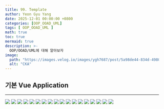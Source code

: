 ```yaml
---
title: 99. Template
author: Yeon Gyu Yang
date: 2025-12-01 00:00:00 +0800
categories: [OOP_OOAD_UML]
tags: [ OOP_OOAD_UML ]
math: true
toc: true
mermaid: true
description: >-
  OOP/OOAD/UML에 대해 알아보자
image:
  path: "https://images.velog.io/images/ygh7687/post/5a98de44-834d-4980-876a-a736260d0bee/oop.png"
  alt: "CKA"
---
```


## 기본 Vue Application

---

<img src="/assets/img/post/oop_ooad_uml/lec6/1.png">
<img src="/assets/img/post/oop_ooad_uml/lec6/1.png">
<img src="/assets/img/post/oop_ooad_uml/lec6/1.png">
<img src="/assets/img/post/oop_ooad_uml/lec6/1.png">
<img src="/assets/img/post/oop_ooad_uml/lec6/1.png">
<img src="/assets/img/post/oop_ooad_uml/lec6/1.png">
<img src="/assets/img/post/oop_ooad_uml/lec6/1.png">
<img src="/assets/img/post/oop_ooad_uml/lec6/1.png">
<img src="/assets/img/post/oop_ooad_uml/lec6/1.png">
<img src="/assets/img/post/oop_ooad_uml/lec6/1.png">
<img src="/assets/img/post/oop_ooad_uml/lec6/1.png">
<img src="/assets/img/post/oop_ooad_uml/lec6/1.png">
<img src="/assets/img/post/oop_ooad_uml/lec6/1.png">
<img src="/assets/img/post/oop_ooad_uml/lec6/1.png">
<img src="/assets/img/post/oop_ooad_uml/lec6/1.png">
<img src="/assets/img/post/oop_ooad_uml/lec6/1.png">
<img src="/assets/img/post/oop_ooad_uml/lec6/1.png">
<img src="/assets/img/post/oop_ooad_uml/lec6/1.png">
